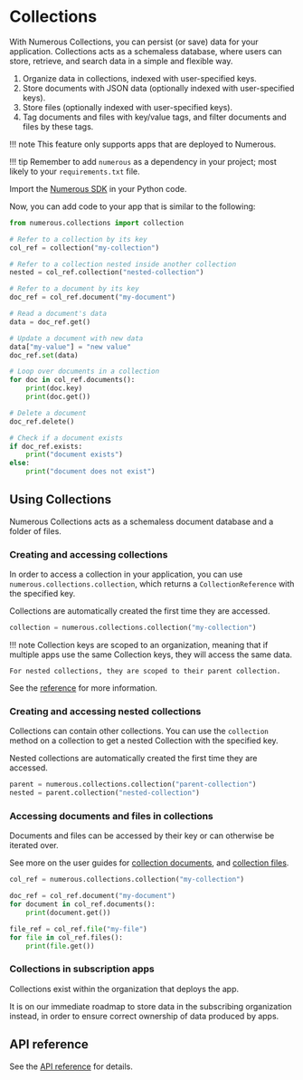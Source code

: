 # Collections

With Numerous Collections, you can persist (or save) data for your application.
Collections acts as a schemaless database, where users can store, retrieve, and search data in a simple and flexible way.

1. Organize data in collections, indexed with user-specified keys.
2. Store documents with JSON data (optionally indexed with user-specified keys).
3. Store files (optionally indexed with user-specified keys).
4. Tag documents and files with key/value tags, and filter documents and files
   by these tags.


!!! note
    This feature only supports apps that are deployed to Numerous.


!!! tip
    Remember to add `numerous` as a dependency in your project; most likely to your `requirements.txt` file.


Import the [Numerous SDK](http://www.pypi.org/project/numerous) in your Python
code.

Now, you can add code to your app that is similar to the following:

```py
from numerous.collections import collection

# Refer to a collection by its key
col_ref = collection("my-collection")

# Refer to a collection nested inside another collection
nested = col_ref.collection("nested-collection")

# Refer to a document by its key
doc_ref = col_ref.document("my-document")

# Read a document's data
data = doc_ref.get()

# Update a document with new data
data["my-value"] = "new value"
doc_ref.set(data)

# Loop over documents in a collection
for doc in col_ref.documents():
    print(doc.key)
    print(doc.get())

# Delete a document
doc_ref.delete()

# Check if a document exists
if doc_ref.exists:
    print("document exists")
else:
    print("document does not exist")
```

## Using Collections

Numerous Collections acts as a schemaless document database and a folder of files.

### Creating and accessing collections

In order to access a collection in your application, you can use
`numerous.collections.collection`, which returns a `CollectionReference` with
the specified key.

Collections are automatically created the first time they are accessed.

```py
collection = numerous.collections.collection("my-collection")
```

!!! note
    Collection keys are scoped to an organization, meaning that if multiple apps
    use the same Collection keys, they will access the same data.
     
    For nested collections, they are scoped to their parent collection.


See the [reference](/reference/numerous/collections/collection#numerous.collections.collection.collection) for more information.

### Creating and accessing nested collections

Collections can contain other collections. You can use the `collection` method
on a collection to get a nested Collection with the specified key.

Nested collections are automatically created the first time they are accessed.

```py
parent = numerous.collections.collection("parent-collection")
nested = parent.collection("nested-collection")
```

### Accessing documents and files in collections

Documents and files can be accessed by their key or can otherwise be iterated
over.

See more on the user guides for [collection documents](collection_documents.md),
and [collection files](collection_files.md).

```py
col_ref = numerous.collections.collection("my-collection")

doc_ref = col_ref.document("my-document")
for document in col_ref.documents():
    print(document.get())

file_ref = col_ref.file("my-file")
for file in col_ref.files():
    print(file.get())
```

### Collections in subscription apps

Collections exist within the organization that deploys the app.

It is on our immediate roadmap to store data in the subscribing
organization instead, in order to ensure correct ownership of data produced by
apps.


## API reference

See the [API reference](reference/numerous/collections/index.md) for details.
